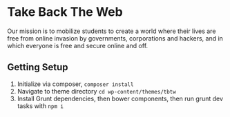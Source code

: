 # Take Back The Web

Our mission is to mobilize students to create a world where their lives are free from online invasion by governments, corporations and hackers, and in which everyone is free and secure online and off. 

## Getting Setup

1. Initialize via composer, `composer install`
2. Navigate to theme directory `cd wp-content/themes/tbtw`
3. Install Grunt dependencies, then bower components, then run grunt dev tasks with `npm i`
